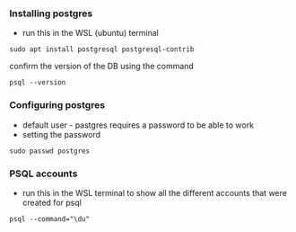 ### Installing postgres 
- run this in the WSL (ubuntu) terminal
```shell
sudo apt install postgresql postgresql-contrib
```
confirm the version of the DB using the command
```shell
psql --version
```

### Configuring postgres
- default user - pastgres requires a password to be able to work
- setting the password
```shell
sudo passwd postgres
```
### PSQL accounts
- run this in the WSL terminal to show all the different accounts that were created for psql
```shell
psql --command="\du"
```